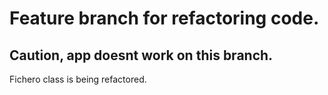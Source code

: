 # Feature branch for refactoring code.
## Caution, app doesnt work on this branch.

Fichero class is being refactored.
